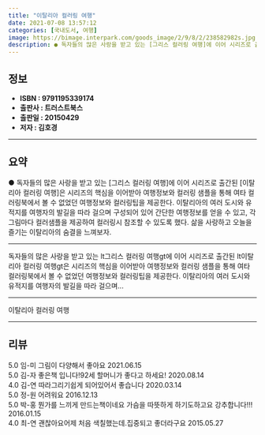 ```yaml
---
title: "이탈리아 컬러링 여행"
date: 2021-07-08 13:57:12
categories: [국내도서, 여행]
image: https://bimage.interpark.com/goods_image/2/9/8/2/238582982s.jpg
description: ● 독자들의 많은 사랑을 받고 있는 [그리스 컬러링 여행]에 이어 시리즈로 출간된 [이탈리아 컬러링 여행]은 시리즈의 핵심을 이어받아 여행정보와 컬러링 샘플을 통해 여타 컬러링북에서 볼 수 없었던 여행정보와 컬러링팁을 제공한다. 이탈리아의 여러 도시와 유적지를 여행자의 발길을 따라 걸
---
```


## **정보**

- **ISBN : 9791195339174**
- **출판사 : 트러스트북스**
- **출판일 : 20150429**
- **저자 : 김호경**

------



## **요약**

●  독자들의 많은 사랑을 받고 있는 [그리스 컬러링 여행]에 이어 시리즈로 출간된 [이탈리아 컬러링 여행]은 시리즈의 핵심을 이어받아 여행정보와 컬러링 샘플을 통해 여타 컬러링북에서 볼 수 없었던 여행정보와 컬러링팁을 제공한다. 이탈리아의 여러 도시와 유적지를 여행자의 발길을 따라 걸으며 구성되어 있어 간단한 여행정보를 얻을 수 있고, 각 그림마다 컬러샘플을 제공하여 컬러링시 참조할 수 있도록 했다. 삶을 사랑하고 오늘을 즐기는 이탈리아의 숨결을 느껴보자.

------

독자들의 많은 사랑을 받고 있는 lt그리스 컬러링 여행gt에 이어 시리즈로 출간된 lt이탈리아 컬러링 여행gt은 시리즈의 핵심을 이어받아 여행정보와 컬러링 샘플을 통해 여타 컬러링북에서 볼 수 없었던 여행정보와 컬러링팁을 제공한다. 이탈리아의 여러 도시와 유적지를 여행자의 발길을 따라 걸으며... 

------


이탈리아 컬러링 여행 

------


## **리뷰** 

5.0 임-미 그림이 다양해서 좋아요 2021.06.15 <br/>5.0 김-자 좋은책 입니다!92세 할머니가 좋다고 하세요! 2020.08.14 <br/>4.0 김-연 따라그리기쉽게 되어있어서 좋습니다  2020.03.14 <br/>5.0 정-원 어려워요 2016.12.13 <br/>5.0 박-홍 뭔가를 느끼게 만드는책이네요 가슴을 따뜻하게 하기도하고요 강추합니다!!! 2016.01.15 <br/>4.0 최-연 괜찮아요어제 처음 색칠했는데.집중되고 좋더라구요 2015.05.27 <br/>